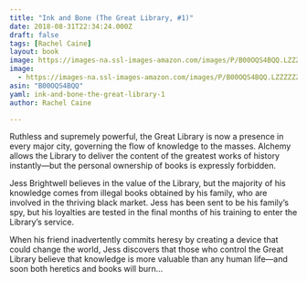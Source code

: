 ```yaml
---
title: "Ink and Bone (The Great Library, #1)"
date: 2018-08-31T22:34:24.000Z
draft: false
tags: [Rachel Caine]
layout: book
image: https://images-na.ssl-images-amazon.com/images/P/B00OQS4BQQ.LZZZZZZZ.jpg
image: 
  - https://images-na.ssl-images-amazon.com/images/P/B00OQS4BQQ.LZZZZZZZ.jpg
asin: "B00OQS4BQQ"
yaml: ink-and-bone-the-great-library-1
author: Rachel Caine

---
```


Ruthless and supremely powerful, the Great Library is now a presence in every major city, governing the flow of knowledge to the masses. Alchemy allows the Library to deliver the content of the greatest works of history instantly—but the personal ownership of books is expressly forbidden.  
  
Jess Brightwell believes in the value of the Library, but the majority of his knowledge comes from illegal books obtained by his family, who are involved in the thriving black market. Jess has been sent to be his family’s spy, but his loyalties are tested in the final months of his training to enter the Library’s service.  
  
When his friend inadvertently commits heresy by creating a device that could change the world, Jess discovers that those who control the Great Library believe that knowledge is more valuable than any human life—and soon both heretics and books will burn…